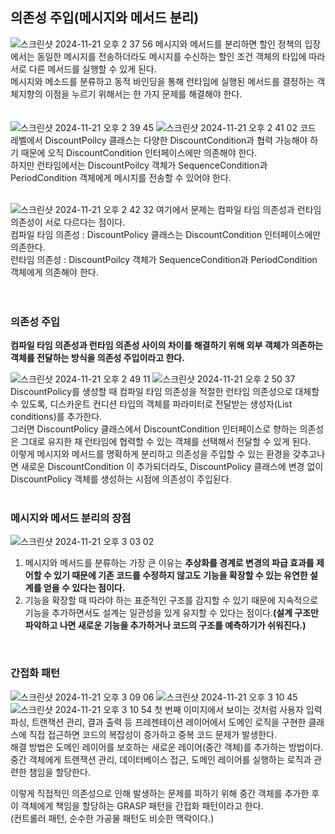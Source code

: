 ## 의존성 주입(메시지와 메서드 분리)
![스크린샷 2024-11-21 오후 2 37 56](https://github.com/user-attachments/assets/9b2aa1e2-5f3e-4f49-ac82-97418e1fde28)
메시지와 메서드를 분리하면 할인 정책의 입장에서는 동일한 메시지를 전송하더라도 메시지를 수신하는 할인 조건 객체의 타입에 따라 서로 다른 메서드를 실행할 수 있게 된다.  
메시지와 메소드를 분류하고 동적 바인딩을 통해 런타임에 실행된 메서드를 결정하는 객체지향의 이점을 누르기 위해서는 한 가지 문제를 해결해야 한다.  
<br>
<br>
![스크린샷 2024-11-21 오후 2 39 45](https://github.com/user-attachments/assets/1baaad58-5e8e-4bc4-95f3-b9c465c2f1f2)
![스크린샷 2024-11-21 오후 2 41 02](https://github.com/user-attachments/assets/a269220a-a288-4a88-965e-5a65f0543b3f)
코드 레벨에서 DiscountPoilcy 클래스는 다양한 DiscountCondition과 협력 가능해야 하기 때문에 오직 DiscountCondition 인터페이스에만 의존해야 한다.  
하지만 런타임에서는 DiscountPoilcy 객체가 SequenceCondition과 PeriodCondition 객체에게 메시지를 전송할 수 있어야 한다.  
<br>

![스크린샷 2024-11-21 오후 2 42 32](https://github.com/user-attachments/assets/0e4612ed-c836-4721-9173-23d6c48c0b5d)
여기에서 문제는 컴파일 타임 의존성과 런타임 의존성이 서로 다르다는 점이다.  
컴파일 타임 의존성 : DiscountPolicy 클래스는 DiscountCondition 인터페이스에만 의존한다.  
런타임 의존성 : DiscountPoilcy 객체가 SequenceCondition과 PeriodCondition 객체에게 의존해야 한다.  
<br>
<br>
### 의존성 주입
**컴파일 타임 의존성과 런타임 의존성 사이의 차이를 해결하기 위해 외부 객체가 의존하는 객체를 전달하는 방식을 의존성 주입이라고 한다.**  

![스크린샷 2024-11-21 오후 2 49 11](https://github.com/user-attachments/assets/fe4de871-6bb0-4a52-addc-e2e0e544d4ae)
![스크린샷 2024-11-21 오후 2 50 37](https://github.com/user-attachments/assets/acb38f16-245e-451f-aaca-822c932d9a04)
DiscountPolicy를 생성할 때 컴파일 타임 의존성을 적절한 런타임 의존성으로 대체할 수 있도록, 디스카운트 컨디션 타입의 객체를 파라미터로 전달받는 생성자(List<DiscountCondition> conditions)를 추가한다.  
그러면 DiscountPolicy 클래스에서 DiscountCondition 인터페이스로 향하는 의존성은 그대로 유지한 채 런타임에 협력할 수 있는 객체를 선택해서 전달할 수 있게 된다.  
이렇게 메시지와 메서드를 명확하게 분리하고 의존성을 주입할 수 있는 환경을 갖추고나면 새로운 DiscountCondition 이 추가되더라도, DiscountPolicy 클래스에 변경 없이 DiscountPolicy 객체를 생성하는 시점에 의존성이 주입된다.  
<br>
### 메시지와 메서드 분리의 장점
![스크린샷 2024-11-21 오후 3 03 02](https://github.com/user-attachments/assets/6f806923-c60b-47b2-a414-8df3b4d301bd)
1. 메시지와 메서드를 분류하는 가장 큰 이유는 **추상화를 경계로 변경의 파급 효과를 제어할 수 있기 때문에 기존 코드를 수정하지 않고도 기능을 확장할 수 있는 유연한 설계를 얻을 수 있다는 점이다.**  
2. 기능을 확장할 때 따라야 하는 표준적인 구조를 감지할 수 있기 때문에 지속적으로 기능을 추가하면서도 설계는 일관성을 있게 유지할 수 있다는 점이다.**(설계 구조만 파악하고 나면 새로운 기능을 추가하거나 코드의 구조를 예측하기가 쉬워진다.)**  
<br>

### 간접화 패턴
![스크린샷 2024-11-21 오후 3 09 06](https://github.com/user-attachments/assets/431ebbfa-b732-4aa8-9c22-9e59d1f8557a)
![스크린샷 2024-11-21 오후 3 10 45](https://github.com/user-attachments/assets/e4ac8a5e-9a9b-433a-8c1b-c20673d91ab5)
![스크린샷 2024-11-21 오후 3 10 54](https://github.com/user-attachments/assets/0fa16f1e-ed7b-4d15-a7bb-d7eb76086073)
첫 번째 이미지에서 보이는 것처럼 사용자 입력 파싱, 트랜잭션 관리, 결과 출력 등 프레젠테이션 레이어에서 도메인 로직을 구현한 클래스에 직접 접근하면 코드의 복잡성이 증가하고 중복 코드 문제가 발생한다.  
해결 방법은 도메인 레이어를 보호하는 새로운 레이어(중간 객체)를 추가하는 방법이다.  
중간 객체에게 트랜잭션 관리, 데이터베이스 접근, 도메인 레이어를 실행하는 로직과 관련한 챔임을 할당한다.  
  
이렇게 직접적인 의존성으로 인해 발생하는 문제를 피하기 위해 중간 객체를 추가한 후 이 객체에게 책임을 할당하는 GRASP 패턴을 간접화 패턴이라고 한다.  
(컨트롤러 패턴, 순수한 가공물 패턴도 비슷한 맥락이다.)  




















